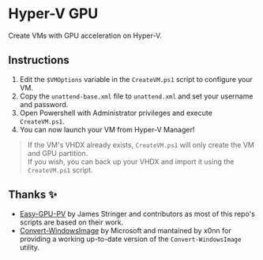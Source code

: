 # Hyper-V GPU
Create VMs with GPU acceleration on Hyper-V.

## Instructions
1. Edit the `$VMOptions` variable in the `CreateVM.ps1` script to configure your VM.
2. Copy the `unattend-base.xml` file to `unattend.xml` and set your username and password.
3. Open Powershell with Administrator privileges and execute `CreateVM.ps1`.
4. You can now launch your VM from Hyper-V Manager!

> If the VM's VHDX already exists, `CreateVM.ps1` will only create the VM and GPU partition.<br/>
> If you wish, you can back up your VHDX and import it using the `CreateVM.ps1` script.

## Thanks ✨
* [Easy-GPU-PV](https://github.com/jamesstringerparsec/Easy-GPU-PV/) by James Stringer and contributors as most of this repo's scripts are based on their work.
* [Convert-WindowsImage](https://github.com/x0nn/Convert-WindowsImage) by Microsoft and mantained by x0nn for providing a working up-to-date version of the `Convert-WindowsImage` utility.
